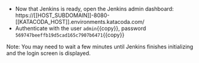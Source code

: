 * Now that Jenkins is ready, open the Jenkins admin dashboard: https://[[HOST_SUBDOMAIN]]-8080-[[KATACODA_HOST]].environments.katacoda.com/
* Authenticate with the user `admin`{{copy}}, password `569747beeffb19d5cad165c7907b6471`{{copy}}

Note: You may need to wait a few minutes until Jenkins finishes initializing and the login screen is displayed.
